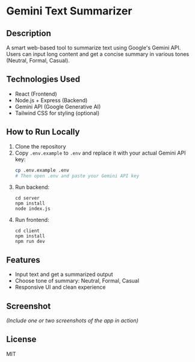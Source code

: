 # Gemini Text Summarizer

## Description
A smart web-based tool to summarize text using Google's Gemini API. Users can input long content and get a concise summary in various tones (Neutral, Formal, Casual).

## Technologies Used
- React (Frontend)
- Node.js + Express (Backend)
- Gemini API (Google Generative AI)
- Tailwind CSS for styling (optional)

## How to Run Locally
1. Clone the repository
2. Copy `.env.example` to `.env` and replace it with your actual Gemini API key:
   ```bash
   cp .env.example .env
   # Then open .env and paste your Gemini API key
   ```
3. Run backend:
   ```
   cd server
   npm install
   node index.js
   ```
4. Run frontend:
   ```
   cd client
   npm install
   npm run dev
   ```

## Features
- Input text and get a summarized output
- Choose tone of summary: Neutral, Formal, Casual
- Responsive UI and clean experience

## Screenshot
*(Include one or two screenshots of the app in action)*

## License
MIT
